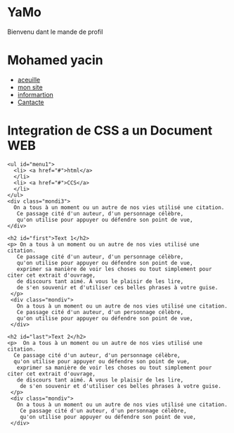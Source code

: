 # YaMo
Bienvenu dant le mande de profil
<html lang="en"
  <head>
    <meta charset="utf-8">
    <title>cree de texte ,paragraphe </title>
<link rel="stylesheet" href="CCS/med.css">
  </head>
  <body>
    <h1>Mohamed yacin</h1>
    <nav>
      <ul id="menu">
        <li> <a href="#">aceuille</a>
        </li>
        <li> <a href="#">mon site</a>
        </li>
        <li> <a href="#">informartion</a>
        </li>
        <li> <a href="#">Cantacte</a>
        </li>
      </ul>
    </nav>
    <h1 id="nannio">Integration de CSS a un Document WEB </h1>

    <ul id="menu1">
      <li> <a href="#">html</a>
      </li>
      <li> <a href="#">CCS</a>
      </li>
    </ul>
    <div class="mondi3">
      On a tous à un moment ou un autre de nos vies utilisé une citation.
       Ce passage cité d'un auteur, d'un personnage célèbre,
       qu'on utilise pour appuyer ou défendre son point de vue,
    </div>

    <h2 id="first">Text 1</h2>
    <p> On a tous à un moment ou un autre de nos vies utilisé une citation.
       Ce passage cité d'un auteur, d'un personnage célèbre,
       qu'on utilise pour appuyer ou défendre son point de vue,
       exprimer sa manière de voir les choses ou tout simplement pour citer cet extrait d'ouvrage,
       de discours tant aimé. À vous le plaisir de les lire,
       de s'en souvenir et d'utiliser ces belles phrases à votre guise.
     </p>
     <div class="mondiv">
       On a tous à un moment ou un autre de nos vies utilisé une citation.
       Ce passage cité d'un auteur, d'un personnage célèbre,
       qu'on utilise pour appuyer ou défendre son point de vue,
     </div>

    <h2 id="last">Text 2</h2>
    <p>  On a tous à un moment ou un autre de nos vies utilisé une citation.
      Ce passage cité d'un auteur, d'un personnage célèbre,
      qu'on utilise pour appuyer ou défendre son point de vue,
       exprimer sa manière de voir les choses ou tout simplement pour citer cet extrait d'ouvrage,
       de discours tant aimé. À vous le plaisir de les lire,
        de s'en souvenir et d'utiliser ces belles phrases à votre guise.
     </p>
     <div class="mondiv">
       On a tous à un moment ou un autre de nos vies utilisé une citation.
        Ce passage cité d'un auteur, d'un personnage célèbre,
        qu'on utilise pour appuyer ou défendre son point de vue,
     </div>
  </body>
</html>
